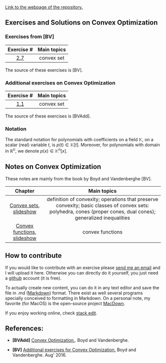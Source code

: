 [Link to the webpage of the repository.](https://github.com/mforets/ocrg)

## Exercises and Solutions on Convex Optimization

### Exercises from [BV]

| Exercise #  |    Main topics        |
|:-----:|:------------:|
| [2.7](./exercises-boyd-vandenberghe/2-7.html) | convex set  | 

The source of these exercises is [BV].

### Additional exercises on Convex Optimization

| Exercise #  |    Main topics        | 
|:-----:|:---------------:|
| [1.1](./more-exercises-convex-optimization/1-1-ad.html) | convex set |

The source of these exercises is [BVAdd].


### Notation

The standard notation for polynomials with coefficients on a field $\mathbb{K}$, on a scalar (real) variable $t$, is $p(t) \in \mathbb{K}[t]$. Moreover, for polynomials with domain in $\mathbb{R}^n$, we denote $p(x) \in \mathbb{K}^n[x]$.

## Notes on Convex Optimization

These notes are mainly from the book by Boyd and Vandenberghe [BV].

| Chapter   |    Main topics        | 
|:---------:|:-----------------------------------------:|
| [Convex sets](./notes-eng/convex-sets.html), [slideshow](./notes-eng/convex-sets-sl.html) | definition of convexity; operations that preserve convexity; basic classes of convex sets: polyhedra, cones (proper cones, dual cones); generalized inequalities |
| [Convex functions](./notes-eng/convex-functions.html), [slideshow](./notes-eng/convex-functions-sl.html) | convex functions |


## How to contribute

If you would like to contribute with an exercise please [send me an email](marcelo-forets.fr) and I will upload it here. Otherwise you can directly do it yourself, you just need a [github](https://github.com/) account (it is free). 

To actually create new content, you can do it in any text editor and save the file in .md ([Markdown](https://en.wikipedia.org/wiki/Markdown)) format. There exist as well several programs specially conceived to formatting in Markdown. On a personal note, my favorite (for MacOS) is the open-source project [MacDown](macdown.uranusjr.com/). 

 
If you enjoy working online, check [stack edit](https://stackedit.io).

## References:
 
* **[BVAdd]** [Convex Optimization.](https://web.stanford.edu/~boyd/cvxbook/bv_cvxbook.pdf). Boyd and Vandenberghe.
 
* **[BV]** [Additional exercises for Convex Optimization.](https://web.stanford.edu/~boyd/cvxbook/bv_cvxbook_extra_exercises.pdf) Boyd and Vandenberghe. Aug' 2016.







